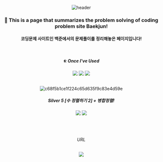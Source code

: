 <div align="center"> 

![header](https://capsule-render.vercel.app/api?type=Slice&text=)

### 🍏 This is a page that summarizes the problem solving of coding problem site Baekjun!
#### 코딩문제 사이트인 백준에서의 문제풀이를 정리해놓은 페이지입니다!

<br/>

##### 🌀: Once I've Used 
<img src="https://img.shields.io/badge/C-4479A1?style=for-the-badge&logo=C&logoColor=white">
<img src="https://img.shields.io/badge/C%23-4479A1?style=for-the-badge&logo=csharp&logoColor=white">
<img src="https://img.shields.io/badge/VS-007396?style=for-the-badge&logo=visualstudio&logoColor=white">

<br/>
<br/>

![c68f5b1ce1f224c65d635f9c83e4d59e](https://github.com/pima86/TurnBase_TCG/assets/71416955/184d200d-2101-425f-9b5c-8a93134e4feb)

##### Silver 5 [수 정렬하기 2] + 병합정렬!
[<img src="https://img.shields.io/badge/C-4479A1?style=for-the-badge&logo=C&logoColor=white"/>](https://github.com/pima86/BACKJOON/blob/main/C++/Silver/2751/Sort.md)
[<img src="https://img.shields.io/badge/C%23-4479A1?style=for-the-badge&logo=csharp&logoColor=white"/>](https://github.com/pima86/BACKJOON/blob/main/C%23/Silver/2751/Merge_Sort.md)

<br/>
<br/>

###### URL
[<img src="https://img.shields.io/badge/Acmicpc-03C75A?style=flat-square&logo=codementor&logoColor=white"/>](https://www.acmicpc.net/user/wellesys)

</div>
